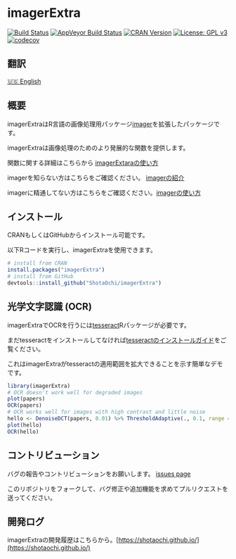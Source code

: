 # imagerExtra

[![Build Status](https://travis-ci.org/ShotaOchi/imagerExtra.svg?branch=master)](https://travis-ci.org/ShotaOchi/imagerExtra)
[![AppVeyor Build Status](https://ci.appveyor.com/api/projects/status/github/ShotaOchi/imagerExtra?branch=master&svg=true)](https://ci.appveyor.com/project/ShotaOchi/imagerExtra)
[![CRAN Version](https://www.r-pkg.org/badges/version/imagerExtra)](https://cran.r-project.org/package=imagerExtra)
[![License: GPL v3](https://img.shields.io/badge/License-GPL%20v3-blue.svg)](https://www.gnu.org/licenses/gpl-3.0)
[![codecov](https://codecov.io/gh/ShotaOchi/imagerExtra/branch/master/graph/badge.svg)](https://codecov.io/gh/ShotaOchi/imagerExtra)

## 翻訳
[:us: English](/README.md)

## 概要
imagerExtraはR言語の画像処理用パッケージ[imager](https://github.com/dahtah/imager)を拡張したパッケージです。


imagerExtraは画像処理のためのより発展的な関数を提供します。


関数に関する詳細はこちらから [imagerExtaraの使い方](https://cran.r-project.org/package=imagerExtra/vignettes/gettingstarted.html)


imagerを知らない方はこちらをご確認ください。 [imagerの紹介](http://dahtah.github.io/imager/)


imagerに精通してない方はこちらをご確認ください。[imagerの使い方](https://CRAN.R-project.org/package=imager/vignettes/gettingstarted.html)


## インストール
CRANもしくはGitHubからインストール可能です。


以下Rコードを実行し、imagerExtraを使用できます。
```r
# install from CRAN
install.packages("imagerExtra")
# install from GitHub
devtools::install_github("ShotaOchi/imagerExtra")
```

## 光学文字認識 (OCR)
imagerExtraでOCRを行うには[tesseract](https://github.com/ropensci/tesseract#tesseract)Rパッケージが必要です。


まだtesseractをインストールしてなければ[tesseractのインストールガイド](https://github.com/ropensci/tesseract#installation)をご覧ください。


これはimagerExtraがtesseractの適用範囲を拡大できることを示す簡単なデモです。
```r
library(imagerExtra)
# OCR doesn't work well for degraded images
plot(papers)
OCR(papers)
# OCR works well for images with high contrast and little noise
hello <- DenoiseDCT(papers, 0.01) %>% ThresholdAdaptive(., 0.1, range = c(0,1))
plot(hello)
OCR(hello)
```


## コントリビューション
バグの報告やコントリビューションをお願いします。 [issues page](https://github.com/ShotaOchi/imagerExtra/issues)


このリポジトリをフォークして、バグ修正や追加機能を求めてプルリクエストを送ってください。


## 開発ログ
imagerExtraの開発履歴はこちらから。[https://shotaochi.github.io/](https://shotaochi.github.io/)
